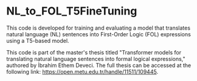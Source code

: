 # NL_to_FOL_T5FineTuning
This code is developed for training and evaluating a model that translates natural language (NL) sentences into First-Order Logic (FOL) expressions using a T5-based model.

This code is part of the master's thesis titled "Transformer models for translating natural language sentences into formal logical expressions," authored by İbrahim Ethem Deveci. The full thesis can be accessed at the following link: https://open.metu.edu.tr/handle/11511/109445.
